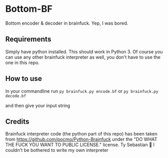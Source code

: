 # Bottom-BF

Bottom encoder & decoder in brainfuck. Yep, I was bored.

## Requirements

Simply have python installed. This should work in Python 3. Of course you can use any other brainfuck interpreter as well, you don't have to use the one in this repo.

## How to use

In your commandline run `py brainfuck.py encode.bf` 
or
`py brainfuck.py decode.bf`

and then give your input string

## Credits 

Brainfuck interpreter code (the python part of this repo) has been taken from https://github.com/pocmo/Python-Brainfuck under the "DO WHAT THE FUCK YOU WANT TO PUBLIC LICENSE." license. Ty Sebastian 💖 I couldn't be bothered to write my own interpreter
